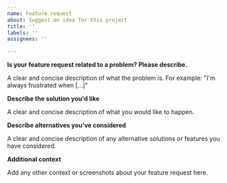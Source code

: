 ```yaml
---
name: Feature request
about: Suggest an idea for this project
title: ''
labels: ''
assignees: ''

---
```


**Is your feature request related to a problem? Please describe.**

A clear and concise description of what the problem is. For example: "I'm always frustrated when [...]"

**Describe the solution you'd like**

A clear and concise description of what you would like to happen.

**Describe alternatives you've considered**

A clear and concise description of any alternative solutions or features you have considered.

**Additional context**

Add any other context or screenshots about your feature request here.